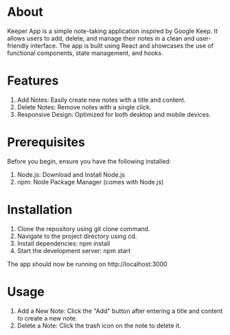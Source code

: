 # About
Keeper App is a simple note-taking application inspired by Google Keep. It allows users to add, delete, and manage their notes in a clean and user-friendly interface. The app is built using React and showcases the use of functional components, state management, and hooks.

# Features
1. Add Notes: Easily create new notes with a title and content.
2. Delete Notes: Remove notes with a single click.
3. Responsive Design: Optimized for both desktop and mobile devices.

# Prerequisites
Before you begin, ensure you have the following installed:
1. Node.js: Download and Install Node.js
2. npm: Node Package Manager (comes with Node.js)

# Installation
1. Clone the repository using git clone command.
2. Navigate to the project directory using cd.
3. Install dependencies: npm install
4. Start the development server: npm start

The app should now be running on http://localhost:3000

# Usage

1. Add a New Note: Click the "Add" button after entering a title and content to create a new note.
2. Delete a Note: Click the trash icon on the note to delete it.
